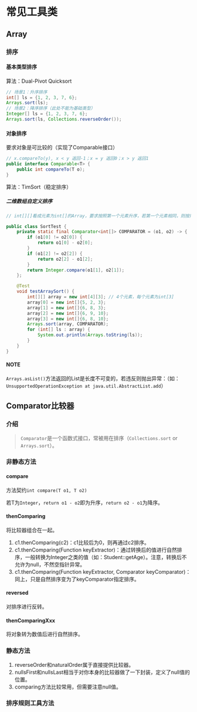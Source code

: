 # 常见工具类

## Array

### 排序

#### 基本类型排序

算法：Dual-Pivot Quicksort

```java
// 场景1：升序排序
int[] ls = {1, 2, 3, 7, 6};
Arrays.sort(ls);
// 场景2：降序排序（此处不能为基础类型）
Integer[] ls = {1, 2, 3, 7, 6};
Arrays.sort(ls, Collections.reverseOrder());
```

#### 对象排序

要求对象是可比较的（实现了Comparable接口）

```java
// x.compareTo(y), x < y 返回-1；x = y 返回0；x > y 返回1
public interface Comparable<T> {
    public int compareTo(T o);
}
```

算法：TimSort（稳定排序）

##### 二维数组自定义排序

```java
// int[][]看成元素为int[]的Array，要求按照第一个元素升序，若第一个元素相同，则按照第三个元素降序，若第三个元素也相同，按照第二个元素升序。
```

```java
public class SortTest {
    private static final Comparator<int[]> COMPARATOR = (o1, o2) -> {
        if (o1[0] != o2[0]) {
            return o1[0] - o2[0];
        }
        if (o1[2] != o2[2]) {
            return o2[2] - o1[2];
        }
        return Integer.compare(o1[1], o2[1]);
    };

    @Test
    void testArraySort() {
        int[][] array = new int[4][3]; // 4个元素，每个元素为int[3]
        array[0] = new int[]{5, 2, 3};
        array[1] = new int[]{6, 8, 3};
        array[2] = new int[]{6, 9, 10};
        array[3] = new int[]{6, 8, 10};
        Arrays.sort(array, COMPARATOR);
        for (int[] ls : array) {
            System.out.println(Arrays.toString(ls));
        }
    }
}
```

#### NOTE

`Arrays.asList()`方法返回的List是长度不可变的，若违反则抛出异常：（如：`UnsupportedOperationException at java.util.AbstractList.add`）

## Comparator比较器

### 介绍

> `Comparator`是一个函数式接口，常被用在排序（`Collections.sort` or `Arrays.sort`）。

### 非静态方法

#### compare

方法契约`int compare(T o1, T o2)`

若T为`Integer`，`return o1 - o2`即为升序，`return o2 - o1`为降序。

#### thenComparing

将比较器组合在一起。

1. c1.thenComparing(c2)：c1比较后为0，则再通过c2排序。
2. c1.thenComparing(Function keyExtractor)：通过转换后的值进行自然排序，一般转换为Integer之类的值（如：Student::getAge）。注意，转换后不允许为null，不然空指针异常。
3. c1.thenComparing(Function keyExtractor, Comparator keyComparator)：同上，只是自然排序变为了keyComparator指定排序。

#### reversed

对排序进行反转。

#### thenComparingXxx

将对象转为数值后进行自然排序。

### 静态方法

1. reverseOrder和naturalOrder属于直接提供比较器。
2. nullsFirst和nullsLast相当于对你本身的比较器做了一下封装，定义了null值的位置。
3. comparing方法比较常用，但需要注意null值。

### 排序规则工具方法


